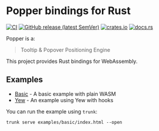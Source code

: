 # Popper bindings for Rust

[![CI](https://github.com/ctron/popper-rs/workflows/CI/badge.svg)](https://github.com/ctron/popper-rs/actions?query=workflow%3A%22CI%22)
[![GitHub release (latest SemVer)](https://img.shields.io/github/v/tag/ctron/popper-rs?sort=semver)](https://github.com/ctron/popper-rs/releases)
[![crates.io](https://img.shields.io/crates/v/popper-rs.svg)](https://crates.io/crates/popper-rs)
[![docs.rs](https://docs.rs/popper-rs/badge.svg)](https://docs.rs/popper-rs)

Popper is a:

> Tooltip & Popover Positioning Engine

This project provides Rust bindings for WebAssembly.

## Examples

* [Basic](examples/basic) - A basic example with plain WASM
* [Yew](examples/yew) - An example using Yew with hooks

You can run the example using `trunk`:

```shell
trunk serve examples/basic/index.html --open
```
